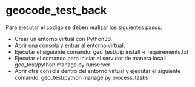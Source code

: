 # geocode_test_back

Para ejecutar el código se deben realizar los siguientes pasos:
  - Crear un entorno virtual con Python36.
  - Abrir una consola y entrar al entorno virtual.
  - Ejecutar el siguiente comando:
     geo_test/pip install -r requirements.txt
  - Ejecutar el comando para iniciar el servidor de manera local:
     geo_test/python manage.py runserver
  - Abrir otra consola dentro del entorno virtual y ejecutar el siguiente comando:
     geo_test/python manage.py process_tasks
